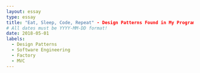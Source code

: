 ```yaml
---
layout: essay
type: essay
title: "Eat, Sleep, Code, Repeat" - Design Patterns Found in My Programming Experience
# All dates must be YYYY-MM-DD format!
date: 2018-05-01
labels:
  - Design Patterns
  - Software Engineering
  - Factory
  - MVC
---
```

